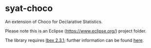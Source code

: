 # syat-choco
An extension of Choco for Declarative Statistics.

Please note this is an Eclipse (https://www.eclipse.org/) project folder.

The library requires [Ibex 2.3.1](http://ibex-lib.org); further information can be found [here](http://www.ibex-lib.org/doc/java-install.html).


